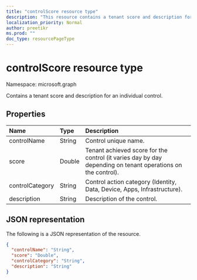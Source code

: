 ```yaml
---
title: "controlScore resource type"
description: "This resource contains a tenant score and description for an individual control."
localization_priority: Normal
author: preetikr
ms.prod: ""
doc_type: resourcePageType
---
```


#  controlScore resource type

Namespace: microsoft.graph

Contains a tenant score and description for an individual control.

## Properties

|Name |Type |Description |
|:--|:--|:--|
|controlName|String|Control unique name.|
|score|Double|Tenant achieved score for the control (it varies day by day depending on tenant operations on the control).|
|controlCategory|String|Control action category (Identity, Data, Device, Apps, Infrastructure).|
|description|String| Description of the control.|

## JSON representation

The following is a JSON representation of the resource.

<!-- {
  "blockType": "resource",
  "optionalProperties": [

  ],
  "@odata.type": "microsoft.graph.controlScore"
}-->

```json
{
  "controlName": "String",
  "score": "Double",
  "controlCategory": "String",
  "description": "String"
}

```


<!-- {
  "type": "#page.annotation",
  "description": "controlScore resource",
  "keywords": "",
  "section": "documentation",
  "tocPath": ""
}-->

